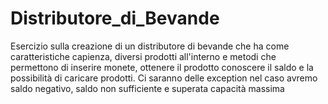 # Distributore_di_Bevande
Esercizio sulla creazione di un distributore di bevande che ha come caratteristiche capienza,
diversi prodotti all'interno e metodi che permettono di inserire monete, ottenere il prodotto
conoscere il saldo e la possibilità di caricare prodotti. Ci saranno delle exception nel caso
avremo saldo negativo, saldo non sufficiente e superata capacità massima

